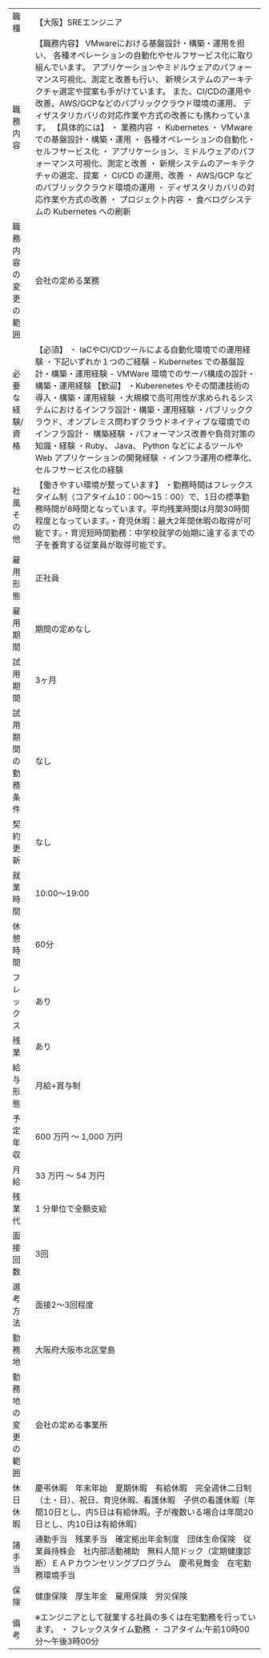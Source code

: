 |   |   |
|---|---|
|職種|【大阪】SREエンジニア|
|職務内容|【職務内容】 VMwareにおける基盤設計・構築・運用を担い、 各種オペレーションの自動化やセルフサービス化に取り組んでいます。 アプリケーションやミドルウェアのパフォーマンス可視化、測定と改善も行い、 新規システムのアーキテクチャ選定や提案も手がけています。 また、CI/CDの運用や改善、AWS/GCPなどのパブリッククラウド環境の運用、 ディザスタリカバリの対応作業や方式の改善にも携わっています。 【具体的には】 ・ 業務内容 ・ Kubernetes ・ VMware での基盤設計・構築・運用 ・ 各種オペレーションの自動化・セルフサービス化 ・ アプリケーション、ミドルウェアのパフォーマンス可視化、測定と改善 ・ 新規システムのアーキテクチャの選定、提案 ・ CI/CD の運用、改善 ・ AWS/GCP などのパブリッククラウド環境の運用 ・ ディザスタリカバリの対応作業や方式の改善 ・ プロジェクト内容 ・ 食べログシステムの Kubernetes への刷新|
|職務内容の変更の範囲|会社の定める業務|
|必要な経験/資格|【必須】 ・ IaCやCI/CDツールによる自動化環境での運用経験 ・下記いずれか１つのご経験 - Kubernetes での基盤設計・構築・運用経験 - VMWare 環境でのサーバ構成の設計・構築・運用経験 【歓迎】 ・Kuberenetes やその関連技術の導入・構築・運用経験 ・大規模で高可用性が求められるシステムにおけるインフラ設計・構築・運用経験 ・パブリッククラウド、オンプレミス問わずクラウドネイティブな環境でのインフラ設計・ 構築経験 ・パフォーマンス改善や負荷対策の知識・経験 ・Ruby、 Java、 Python などによるツールや Web アプリケーションの開発経験 ・インフラ運用の標準化、セルフサービス化の経験|
|社風その他|【働きやすい環境が整っています】 ・勤務時間はフレックスタイム制（コアタイム10：00～15：00）で、1日の標準勤務時間が8時間となっています。平均残業時間は月間30時間程度となっています。・育児休暇：最大2年間休暇の取得が可能です。・育児短時間勤務：中学校就学の始期に達するまでの子を養育する従業員が取得可能です。|
|雇用形態|正社員|
|雇用期間|期間の定めなし|
|試用期間|3ヶ月|
|試用期間の勤務条件|なし|
|契約更新|なし|
|就業時間|10:00～19:00|
|休憩時間|60分|
|フレックス|あり|
|残業|あり|
|給与形態|月給+賞与制|
|予定年収|600 万円 ～ 1,000 万円|
|月給|33 万円 ～ 54 万円|
|残業代|1 分単位で全額支給|
|面接回数|3回|
|選考方法|面接2～3回程度|
|勤務地|大阪府大阪市北区堂島|
|勤務地の変更の範囲|会社の定める事業所|
|休日休暇|慶弔休暇　年末年始　夏期休暇　有給休暇　完全週休二日制（土・日）、祝日、育児休暇、看護休暇　子供の看護休暇（年間10日とし、内5日は有給休暇。子が複数いる場合は年間20日とし、内10日は有給休暇）|
|諸手当|通勤手当　残業手当　確定拠出年金制度　団体生命保険　従業員持株会　社内部活動補助　無料人間ドック（定期健康診断）ＥＡＰカウンセリングプログラム　慶弔見舞金　在宅勤務環境手当|
|保険|健康保険　厚生年金　雇用保険　労災保険|
|備考|※エンジニアとして就業する社員の多くは在宅勤務を行っています。 ・ フレックスタイム勤務 ・ コアタイム:午前10時00分～午後3時00分|